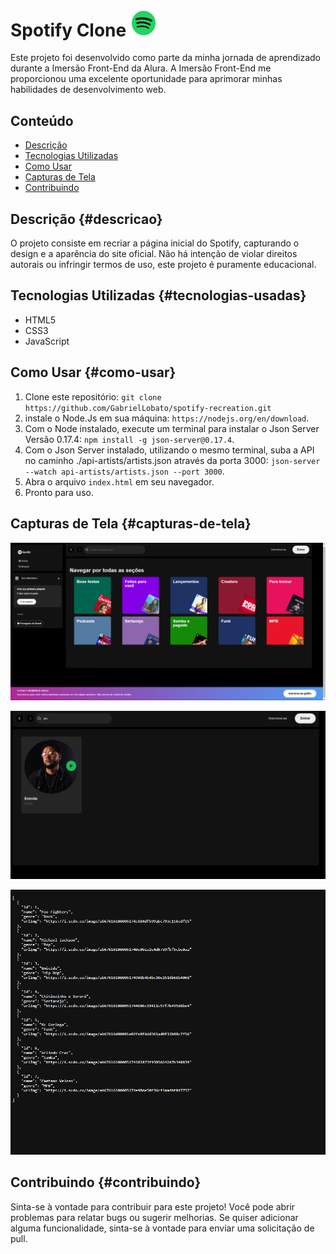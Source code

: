 # Spotify Clone <img src=".\src\screenshots\Spotify_icon.png" alt="Spotify_icon" style="zoom:25%;" />

Este projeto foi desenvolvido como parte da minha jornada de aprendizado durante a Imersão Front-End da Alura. A Imersão Front-End me proporcionou uma excelente oportunidade para aprimorar minhas habilidades de desenvolvimento web.

## Conteúdo

- [Descrição](#descricao)
- [Tecnologias Utilizadas](#tecnologias-utilizadas)
- [Como Usar](#como-usar)
- [Capturas de Tela](#capturas-de-tela)
- [Contribuindo](#contribuindo)

## Descrição {#descricao}

O projeto consiste em recriar a página inicial do Spotify, capturando o design e a aparência do site oficial. Não há intenção de violar direitos autorais ou infringir termos de uso, este projeto é puramente educacional.

## Tecnologias Utilizadas {#tecnologias-usadas}

- HTML5
- CSS3
- JavaScript

## Como Usar {#como-usar}

1. Clone este repositório: `git clone https://github.com/GabrielLobato/spotify-recreation.git`
2. instale o Node.Js em sua máquina: `https://nodejs.org/en/download`.
3. Com o Node instalado, execute um terminal para instalar o Json Server Versão 0.17.4: `npm install -g json-server@0.17.4`.
4. Com o Json Server instalado, utilizando o mesmo terminal, suba a API no caminho ./api-artists/artists.json através da porta 3000: `json-server --watch api-artists/artists.json --port 3000`.
5. Abra o arquivo `index.html` em seu navegador.
6. Pronto para uso.

## Capturas de Tela {#capturas-de-tela}

![main-page](.\src\screenshots\main-page.png)

![search](.\src\screenshots\search.png)

![artists-list](.\src\screenshots\artists-list.png)

## Contribuindo {#contribuindo}

Sinta-se à vontade para contribuir para este projeto! Você pode abrir problemas para relatar bugs ou sugerir melhorias. Se quiser adicionar alguma funcionalidade, sinta-se à vontade para enviar uma solicitação de pull.